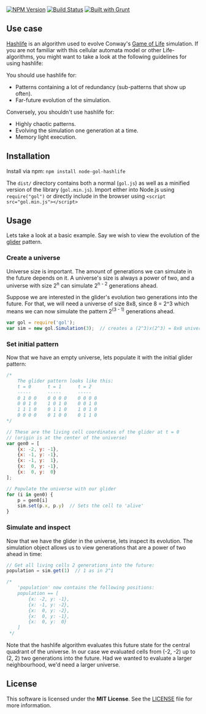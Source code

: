 [![NPM Version](https://badge.fury.io/js/node-avl-tree.png)](https://npmjs.org/package/node-gol-hashlife)
[![Build Status](https://travis-ci.org/rharel/node-avl-tree.svg)](https://travis-ci.org/rharel/node-gol-hashlife)
[![Built with Grunt](https://cdn.gruntjs.com/builtwith.png)](http://gruntjs.com)

## Use case

[Hashlife](https://en.wikipedia.org/wiki/Hashlife) is an algorithm used to evolve Conway's [Game of Life](https://en.wikipedia.org/wiki/Conway%27s_Game_of_Life) simulation. If you are not familiar with this cellular automata model or other Life-algorithms, you might want to take a look at the following guidelines for using hashlife:

You should use hashlife for:
  - Patterns containing a lot of redundancy (sub-patterns that show up often).
  - Far-future evolution of the simulation.

Conversely, you shouldn't use hashlife for:
  - Highly chaotic patterns.
  - Evolving the simulation one generation at a time.
  - Memory light execution.

## Installation

Install via npm: `npm install node-gol-hashlife`

The `dist/` directory contains both a normal (`gol.js`) as well as a minified version of the library (`gol.min.js`).
Import either into Node.js using `require("gol")` or directly include in the browser using `<script src="gol.min.js"></script>`

## Usage

Lets take a look at a basic example. Say we wish to view the evolution of the [glider](https://en.wikipedia.org/wiki/Glider_%28Conway%27s_Life%29) pattern.

### Create a universe
Universe size is important. The amount of generations we can simulate in the future depends on it. A universe's size is always a power of two, and a universe with size 2<sup>n</sup> can simulate 2<sup>n - 2</sup> generations ahead.

Suppose we are interested in the glider's evolution two generations into the future. For that, we will need a universe of size 8x8, since 8 = 2^3 which means we can now simulate the pattern 2<sup>(3 - 1)</sup> generations ahead.

```javascript
var gol = require('gol');
var sim = new gol.Simulation(3);  // creates a (2^3)x(2^3) = 8x8 universe
```

### Set initial pattern
Now that we have an empty universe, lets populate it with the initial glider pattern:
```javascript
/*
    The glider pattern looks like this:
    t = 0      t = 1      t = 2
    -----      -----      -----
    0 1 0 0    0 0 0 0    0 0 0 0
    0 0 1 0    1 0 1 0    0 0 1 0
    1 1 1 0    0 1 1 0    1 0 1 0
    0 0 0 0    0 1 0 0    0 1 1 0
*/

// These are the living cell coordinates of the glider at t = 0
// (origin is at the center of the universe)
var gen0 = [
    {x: -2, y: -1},
    {x: -1, y: -1},
    {x: -1, y:  1},
    {x:  0, y: -1},
    {x:  0, y:  0}
];

// Populate the universe with our glider
for (i in gen0) {
    p = gen0[i]
    sim.set(p.x, p.y)  // Sets the cell to 'alive'
}
```

### Simulate and inspect
Now that we have the glider in the universe, lets inspect its evolution. The simulation object allows us to view generations that are a power of two ahead in time:
```javascript
// Get all living cells 2 generations into the future:
population = sim.get(1)  // 1 as in 2^1

/* 
	'population' now contains the following positions:
    population == [
        {x: -2, y: -1},
        {x: -1, y: -2},
        {x:  0, y: -2},
        {x:  0, y: -1},
        {x:  0, y:  0}
    ]
 */
```
Note that the hashlife algorithm evaluates this future state for the central quadrant of the universe. In our case we evaluated cells from (-2, -2) up to (2, 2) two generations into the future. Had we wanted to evaluate a larger neighbourhood, we'd need a larger universe.
## License

This software is licensed under the **MIT License**. See the [LICENSE](LICENSE.txt) file for more information.
